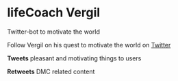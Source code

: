 # lifeCoach Vergil
Twitter-bot to motivate the world

Follow Vergil on his quest to motivate the world on [ Twitter ](https://twitter.com/AsMotivated)

**Tweets** pleasant and motivating things to users

**Retweets** DMC related content
